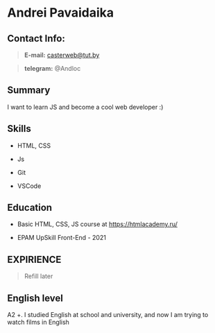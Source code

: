 # Andrei Pavaidaika

## Contact Info:

> **E-mail:** casterweb@tut.by

> **telegram:** @Andloc

## Summary

I want to learn JS and become a cool web developer :)

## Skills

- HTML, CSS

- Js

- Git

- VSCode

## Education

- Basic HTML, CSS, JS course at https://htmlacademy.ru/

- EPAM UpSkill Front-End - 2021

## EXPIRIENCE

> Refill later

## English level

A2 +. I studied English at school and university, and now I am trying to watch films in English
